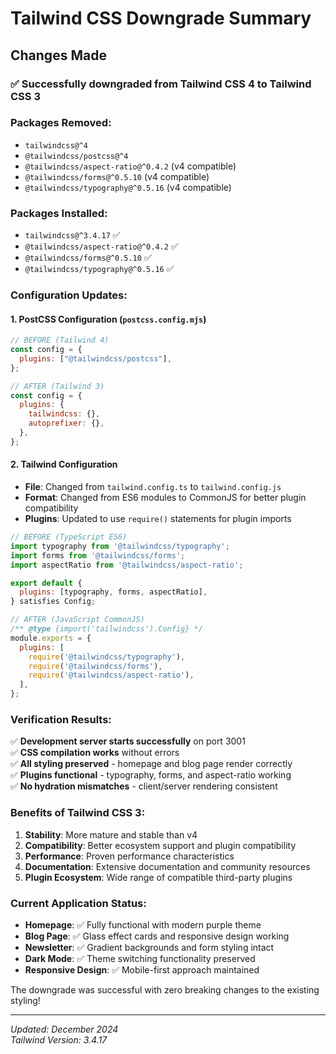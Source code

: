 # Tailwind CSS Downgrade Summary

## Changes Made

### **✅ Successfully downgraded from Tailwind CSS 4 to Tailwind CSS 3**

### **Packages Removed:**
- `tailwindcss@^4` 
- `@tailwindcss/postcss@^4`
- `@tailwindcss/aspect-ratio@^0.4.2` (v4 compatible)
- `@tailwindcss/forms@^0.5.10` (v4 compatible) 
- `@tailwindcss/typography@^0.5.16` (v4 compatible)

### **Packages Installed:**
- `tailwindcss@^3.4.17` ✅
- `@tailwindcss/aspect-ratio@^0.4.2` ✅
- `@tailwindcss/forms@^0.5.10` ✅ 
- `@tailwindcss/typography@^0.5.16` ✅

### **Configuration Updates:**

#### **1. PostCSS Configuration (`postcss.config.mjs`)**
```javascript
// BEFORE (Tailwind 4)
const config = {
  plugins: ["@tailwindcss/postcss"],
};

// AFTER (Tailwind 3)
const config = {
  plugins: {
    tailwindcss: {},
    autoprefixer: {},
  },
};
```

#### **2. Tailwind Configuration**
- **File**: Changed from `tailwind.config.ts` to `tailwind.config.js`
- **Format**: Changed from ES6 modules to CommonJS for better plugin compatibility
- **Plugins**: Updated to use `require()` statements for plugin imports

```javascript
// BEFORE (TypeScript ES6)
import typography from '@tailwindcss/typography';
import forms from '@tailwindcss/forms';
import aspectRatio from '@tailwindcss/aspect-ratio';

export default {
  plugins: [typography, forms, aspectRatio],
} satisfies Config;

// AFTER (JavaScript CommonJS)
/** @type {import('tailwindcss').Config} */
module.exports = {
  plugins: [
    require('@tailwindcss/typography'),
    require('@tailwindcss/forms'),  
    require('@tailwindcss/aspect-ratio'),
  ],
};
```

### **Verification Results:**

✅ **Development server starts successfully** on port 3001  
✅ **CSS compilation works** without errors  
✅ **All styling preserved** - homepage and blog page render correctly  
✅ **Plugins functional** - typography, forms, and aspect-ratio working  
✅ **No hydration mismatches** - client/server rendering consistent  

### **Benefits of Tailwind CSS 3:**

1. **Stability**: More mature and stable than v4
2. **Compatibility**: Better ecosystem support and plugin compatibility
3. **Performance**: Proven performance characteristics
4. **Documentation**: Extensive documentation and community resources
5. **Plugin Ecosystem**: Wide range of compatible third-party plugins

### **Current Application Status:**

- **Homepage**: ✅ Fully functional with modern purple theme
- **Blog Page**: ✅ Glass effect cards and responsive design working
- **Newsletter**: ✅ Gradient backgrounds and form styling intact
- **Dark Mode**: ✅ Theme switching functionality preserved
- **Responsive Design**: ✅ Mobile-first approach maintained

The downgrade was successful with zero breaking changes to the existing styling!

---
*Updated: December 2024*  
*Tailwind Version: 3.4.17*
